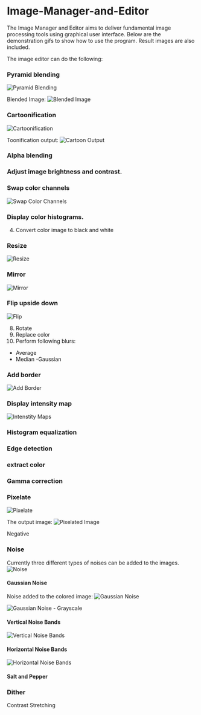 # Image-Manager-and-Editor

The Image Manager and Editor aims to deliver fundamental image processing tools using graphical user interface. Below are the demonstration gifs to show how to use the program. Result images are also included.

The image editor can do the following:


### Pyramid blending
![Pyramid Blending](https://github.com/muhammadalics/Image-Editor-and-Manager/blob/main/Images%20for%20ReadMe/pyramid_blending.gif)

Blended Image:
![Blended Image](https://github.com/muhammadalics/Image-Editor-and-Manager/blob/main/Test%20Images/Result/Pyramid%20Blending/blended_image.png)

### Cartoonification
![Cartoonification](https://github.com/muhammadalics/Image-Editor-and-Manager/blob/main/Images%20for%20ReadMe/cartoonification.gif)

Toonification output:
![Cartoon Output](https://github.com/muhammadalics/Image-Editor-and-Manager/blob/main/Test%20Images/Result/Cartoonification/cartoon.jpg)

### Alpha blending

### Adjust image brightness and contrast.

### Swap color channels
![Swap Color Channels](https://github.com/muhammadalics/Image-Manager-and-Editor/blob/main/Images%20for%20ReadMe/swapcolorchannels.gif)

### Display color histograms.
4. Convert color image to black and white
### Resize
![Resize](https://github.com/muhammadalics/Image-Manager-and-Editor/blob/main/Images%20for%20ReadMe/resize.gif)

### Mirror
![Mirror](https://github.com/muhammadalics/Image-Manager-and-Editor/blob/main/Images%20for%20ReadMe/mirror.gif)

### Flip upside down
![Flip](https://github.com/muhammadalics/Image-Manager-and-Editor/blob/main/Images%20for%20ReadMe/flip.gif)

8. Rotate
9. Replace color
10. Perform following blurs:
  - Average
  - Median
  -Gaussian
### Add border
![Add Border](https://github.com/muhammadalics/Image-Manager-and-Editor/blob/main/Images%20for%20ReadMe/addborder.gif)

### Display intensity map
![Intenstity Maps](https://github.com/muhammadalics/Image-Manager-and-Editor/blob/main/Images%20for%20ReadMe/colormap.gif)

### Histogram equalization
### Edge detection

### extract color


### Gamma correction




### Pixelate
![Pixelate](https://github.com/muhammadalics/Image-Manager-and-Editor/blob/main/Images%20for%20ReadMe/pixelate.gif)

The output image:
![Pixelated Image](https://github.com/muhammadalics/Image-Editor-and-Manager/blob/main/Test%20Images/Result/Pixelate/pixelate.png)

Negative
### Noise
Currently three different types of noises can be added to the images. 
![Noise](https://github.com/muhammadalics/Image-Editor-and-Manager/blob/main/Images%20for%20ReadMe/noise.gif)

#### Gaussian Noise

Noise added to the colored image:
![Gaussian Noise](https://github.com/muhammadalics/Image-Editor-and-Manager/blob/main/Test%20Images/Result/Noise/gaussian_noise_color.jpg)

![Gaussian Noise - Grayscale](https://github.com/muhammadalics/Image-Editor-and-Manager/blob/main/Test%20Images/Result/Noise/gaussian_noise_grayscale.jpg)
#### Vertical Noise Bands

![Vertical Noise Bands](https://github.com/muhammadalics/Image-Editor-and-Manager/blob/main/Test%20Images/Result/Noise/vertical%20bands.jpg)

#### Horizontal Noise Bands
![Horizontal Noise Bands](https://github.com/muhammadalics/Image-Editor-and-Manager/blob/main/Test%20Images/Result/Noise/horizontal%20bands.jpg)
#### Salt and Pepper


### Dither
Contrast Stretching

